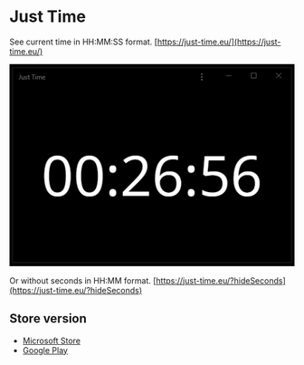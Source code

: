 # Just Time

See current time in HH:MM:SS format. [https://just-time.eu/](https://just-time.eu/)

![UI example](./screencast.gif)

Or without seconds in HH:MM format. [https://just-time.eu/?hideSeconds](https://just-time.eu/?hideSeconds)

## Store version

- [Microsoft Store](https://www.microsoft.com/cs-cz/p/just-time/9n9cznxmd27h)
- [Google Play](https://play.google.com/store/apps/details?id=eu.just_time.twa)
